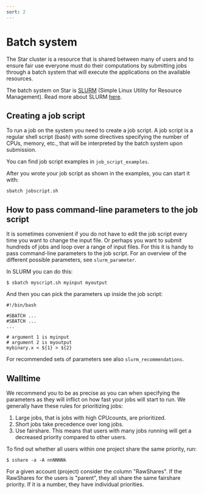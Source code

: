 ```yaml
---
sort: 2
---
```


# Batch system

The Star cluster is a resource that is shared between many of users and
to ensure fair use everyone must do their computations by submitting
jobs through a batch system that will execute the applications on the
available resources.

The batch system on Star is [SLURM](https://slurm.schedmd.com/)
(Simple Linux Utility for Resource Management). Read more about SLURM <a href="./slurm_parameter.html">here</a>.
<!-- <a href="https://docs.starhpc.hofstra.io/en/latest/jobs/slurm_parameter.html">here</a>. -->

## Creating a job script

To run a job on the system you need to create a job script. A job script
is a regular shell script (bash) with some directives specifying the
number of CPUs, memory, etc., that will be interpreted by the batch
system upon submission.

You can find job script examples in `job_script_examples`.

After you wrote your job script as shown in the examples, you can start
it with:

    sbatch jobscript.sh

## How to pass command-line parameters to the job script

It is sometimes convenient if you do not have to edit the job script
every time you want to change the input file. Or perhaps you want to
submit hundreds of jobs and loop over a range of input files. For this
it is handy to pass command-line parameters to the job script. For an
overview of the different possible parameters, see `slurm_parameter`.

In SLURM you can do this:

    $ sbatch myscript.sh myinput myoutput

And then you can pick the parameters up inside the job script:

    #!/bin/bash

    #SBATCH ...
    #SBATCH ...
    ...

    # argument 1 is myinput
    # argument 2 is myoutput
    mybinary.x < ${1} > ${2}

For recommended sets of parameters see also `slurm_recommendations`.

## Walltime

We recommend you to be as precise as you can when specifying the
parameters as they will inflict on how fast your jobs will start to run.
We generally have these rules for prioritizing jobs:

1.  Large jobs, that is jobs with high CPUcounts, are prioritized.
2.  Short jobs take precedence over long jobs.
3.  Use fairshare. This means that users with many jobs running will get
    a decreased priority compared to other users.

To find out whether all users within one project share the same
priority, run:

    $ sshare -a -A nnNNNNk

For a given account (project) consider the column "RawShares". If the
RawShares for the users is "parent", they all share the same fairshare
priority. If it is a number, they have individual priorities.
